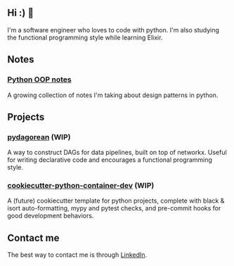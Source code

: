 ## Hi :) 👋

I'm a software engineer who loves to code with python. I'm also studying the functional programming style while learning Elixir.

## Notes

### [Python OOP notes](https://github.com/rengler33/python_oop)

A growing collection of notes I'm taking about design patterns in python.

## Projects


### [pydagorean](https://github.com/rengler33/pydagorean) (WIP)

A way to construct DAGs for data pipelines, built on top of networkx. Useful for writing declarative code and encourages a functional programming style.



### [cookiecutter-python-container-dev](https://github.com/rengler33/python_docker_starter) (WIP)

A (future) cookiecutter template for python projects, complete with black & isort auto-formatting, mypy and pytest checks, and pre-commit hooks for good development behaviors.



## Contact me

The best way to contact me is through [LinkedIn](https://www.linkedin.com/in/rengler33/).
